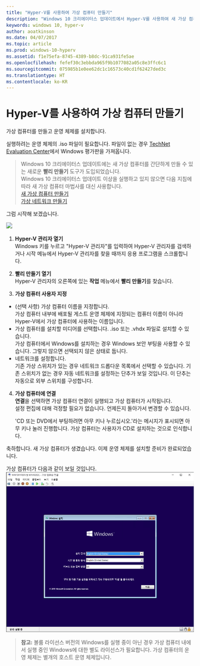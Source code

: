 ```yaml
---
title: "Hyper-V를 사용하여 가상 컴퓨터 만들기"
description: "Windows 10 크리에이터스 업데이트에서 Hyper-V를 사용하여 새 가상 컴퓨터 만들기"
keywords: windows 10, hyper-v
author: aoatkinson
ms.date: 04/07/2017
ms.topic: article
ms.prod: windows-10-hyperv
ms.assetid: f1e75efa-8745-4389-b8dc-91ca931fe5ae
ms.openlocfilehash: fefef30c3ebbda965f9b1077082a05c8e3ffc6c1
ms.sourcegitcommit: 075985b1e0ee62dc1c16573c40cd1f62427ded3c
ms.translationtype: HT
ms.contentlocale: ko-KR
---
```

# <a name="create-a-virtual-machine-with-hyper-v"></a>Hyper-V를 사용하여 가상 컴퓨터 만들기

가상 컴퓨터를 만들고 운영 체제를 설치합니다.  

실행하려는 운영 체제의 .iso 파일이 필요합니다. 파일이 없는 경우 [TechNet Evaluation Center](http://www.microsoft.com/en-us/evalcenter/)에서 Windows 평가판을 가져옵니다.


> Windows 10 크리에이터스 업데이트에는 새 가상 컴퓨터를 간단하게 만들 수 있는 새로운 **빨리 만들기** 도구가 도입되었습니다.  
  Windows 10 크리에이터스 업데이트 이상을 실행하고 있지 않으면 다음 지침에 따라 새 가상 컴퓨터 마법사를 대신 사용합니다.  
  [새 가상 컴퓨터 만들기](create-virtual-machine.md)  
  [가상 네트워크 만들기](connect-to-network.md)

그럼 시작해 보겠습니다.

![](media/quickcreatesteps_inked.jpg)

1. **Hyper-V 관리자 열기**  
  Windows 키를 누르고 "Hyper-V 관리자"를 입력하여 Hyper-V 관리자를 검색하거나 시작 메뉴에서 Hyper-V 관리자를 찾을 때까지 응용 프로그램을 스크롤합니다.

2. **빨리 만들기 열기**  
  Hyper-V 관리자의 오른쪽에 있는 **작업** 메뉴에서 **빨리 만들기**를 찾습니다.

3. **가상 컴퓨터 사용자 지정**
  * (선택 사항) 가상 컴퓨터 이름을 지정합니다.  
    가상 컴퓨터 내부에 배포될 게스트 운영 체제에 지정되는 컴퓨터 이름이 아니라 Hyper-V에서 가상 컴퓨터에 사용하는 이름입니다.
  * 가상 컴퓨터를 설치할 미디어를 선택합니다. .iso 또는 .vhdx 파일로 설치할 수 있습니다.  
    가상 컴퓨터에서 Windows를 설치하는 경우 Windows 보안 부팅을 사용할 수 있습니다. 그렇지 않으면 선택되지 않은 상태로 둡니다.
  * 네트워크를 설정합니다.  
    기존 가상 스위치가 있는 경우 네트워크 드롭다운 목록에서 선택할 수 있습니다. 기존 스위치가 없는 경우 자동 네트워크를 설정하는 단추가 보일 것입니다. 이 단추는 자동으로 외부 스위치를 구성합니다.

4. **가상 컴퓨터에 연결**  
  **연결**을 선택하면 가상 컴퓨터 연결이 실행되고 가상 컴퓨터가 시작됩니다.     
  설정 편집에 대해 걱정할 필요가 없습니다. 언제든지 돌아가서 변경할 수 있습니다.  
  
    'CD 또는 DVD에서 부팅하려면 아무 키나 누르십시오.'라는 메시지가 표시되면 아무 키나 눌러 진행합니다.  가상 컴퓨터는 사용자가 CD로 설치하는 것으로 인식합니다.

축하합니다. 새 가상 컴퓨터가 생겼습니다.  이제 운영 체제를 설치할 준비가 완료되었습니다.  

가상 컴퓨터가 다음과 같이 보일 것입니다.  
![](media/OSDeploy_upd.png) 

> **참고:** 볼륨 라이선스 버전의 Windows를 실행 중이 아닌 경우 가상 컴퓨터 내에서 실행 중인 Windows에 대한 별도 라이선스가 필요합니다. 가상 컴퓨터의 운영 체제는 별개의 호스트 운영 체제입니다.

